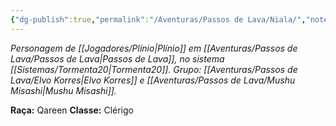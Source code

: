 ```yaml
---
{"dg-publish":true,"permalink":"/Aventuras/Passos de Lava/Niala/","noteIcon":"","created":"2025-10-13T17:42:15.167-03:00"}
---
```


*Personagem de [[Jogadores/Plínio\|Plínio]] em [[Aventuras/Passos de Lava/Passos de Lava\|Passos de Lava]], no sistema [[Sistemas/Tormenta20\|Tormenta20]].*
*Grupo: [[Aventuras/Passos de Lava/Elvo Korres\|Elvo Korres]] e [[Aventuras/Passos de Lava/Mushu Misashi\|Mushu Misashi]].*

**Raça:** Qareen
**Classe:** Clérigo
